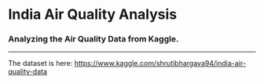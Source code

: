 # India Air Quality Analysis
### Analyzing the Air Quality Data from Kaggle.
---
The dataset is here: https://www.kaggle.com/shrutibhargava94/india-air-quality-data
